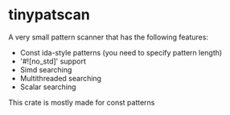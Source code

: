 # tinypatscan
A very small pattern scanner that has the following features:
- Const ida-style patterns (you need to specify pattern length)
- '#![no_std]' support
- Simd searching
- Multithreaded searching
- Scalar searching

This crate is mostly made for const patterns 

